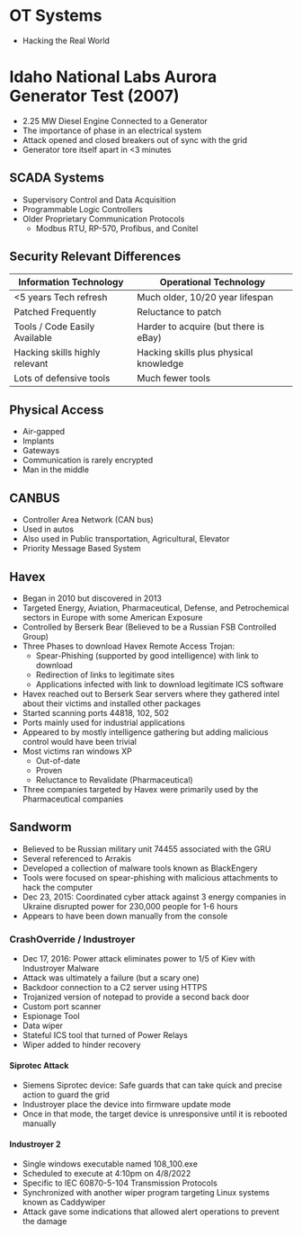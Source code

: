 # OT Systems
- Hacking the Real World

# Idaho National Labs Aurora Generator Test (2007)
- 2.25 MW Diesel Engine Connected to a Generator
- The importance of phase in an electrical system
- Attack opened and closed breakers out of sync with the grid
- Generator tore itself apart in <3 minutes

## SCADA Systems
- Supervisory Control and Data Acquisition
- Programmable Logic Controllers
- Older Proprietary Communication Protocols
	- Modbus RTU, RP-570, Profibus, and Conitel

## Security Relevant Differences

|Information Technology|Operational Technology|
|-|-|
|<5 years Tech refresh|Much older, 10/20 year lifespan|
|Patched Frequently|Reluctance to patch|
|Tools / Code Easily Available|Harder to acquire (but there is eBay)|
|Hacking skills highly relevant|Hacking skills plus physical knowledge|
|Lots of defensive tools|Much fewer tools|


## Physical Access
- Air-gapped
- Implants
- Gateways
- Communication is rarely encrypted
- Man in the middle

## CANBUS
- Controller Area Network (CAN bus)
- Used in autos
- Also used in Public transportation, Agricultural, Elevator
- Priority Message Based System

## Havex
- Began in 2010 but discovered in 2013
- Targeted Energy, Aviation, Pharmaceutical, Defense, and Petrochemical sectors in Europe with some American Exposure
- Controlled by Berserk Bear (Believed to be a Russian FSB Controlled Group)
- Three Phases to download Havex Remote Access Trojan:
	- Spear-Phishing (supported by good intelligence) with link to download
	- Redirection of links to legitimate sites
	- Applications infected with link to download legitimate ICS software
- Havex reached out to Berserk Sear servers where they gathered intel about their victims and installed other packages
- Started scanning ports 44818, 102, 502
- Ports mainly used for industrial applications
- Appeared to by mostly intelligence gathering but adding malicious control would have been trivial
- Most victims ran windows XP
	- Out-of-date
	- Proven
	- Reluctance to Revalidate (Pharmaceutical)
- Three companies targeted by Havex were primarily used by the Pharmaceutical companies


## Sandworm
- Believed to be Russian military unit 74455 associated with the GRU
- Several referenced to Arrakis
- Developed a collection of malware tools known as BlackEngery
- Tools were focused on spear-phishing with malicious attachments to hack the computer
- Dec 23, 2015: Coordinated cyber attack against 3 energy companies in Ukraine disrupted power for 230,000 people for 1-6 hours
- Appears to have been down manually from the console

### CrashOverride / Industroyer
- Dec 17, 2016: Power attack eliminates power to 1/5 of Kiev with Industroyer Malware
- Attack was ultimately a failure (but a scary one)
- Backdoor connection to a C2 server using HTTPS
- Trojanized version of notepad to provide a second back door
- Custom port scanner
- Espionage Tool
- Data wiper
- Stateful ICS tool that turned of Power Relays
- Wiper added to hinder recovery

#### Siprotec Attack
- Siemens Siprotec device: Safe guards that can take quick and precise action to guard the grid
- Industroyer place the device into firmware update mode
- Once in that mode, the target device is unresponsive until it is rebooted manually

#### Industroyer 2
- Single windows executable named 108_100.exe
- Scheduled to execute at 4:10pm on 4/8/2022
- Specific to IEC 60870-5-104 Transmission Protocols
- Synchronized with another wiper program targeting Linux systems known as Caddywiper
- Attack gave some indications that allowed alert operations to prevent the damage

